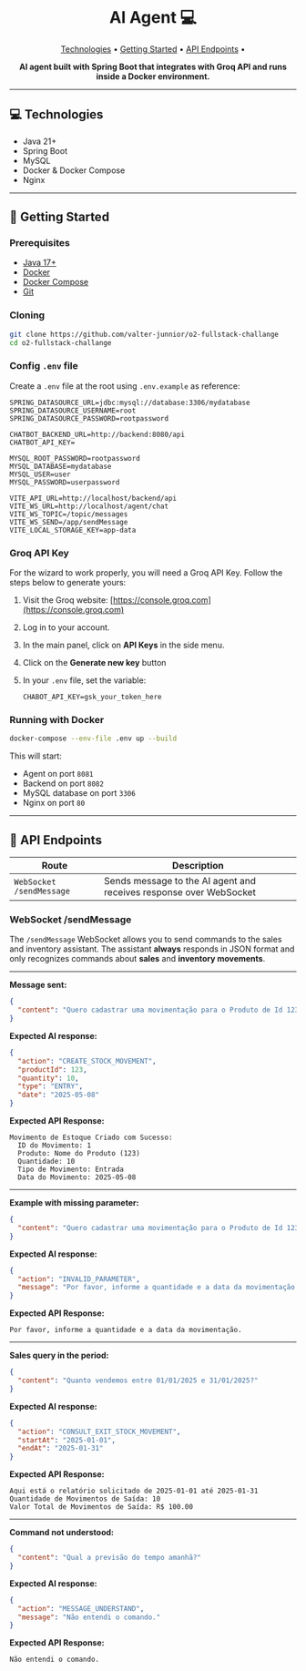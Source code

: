 # <h1 align="center" style="font-weight: bold;">AI Agent 💻</h1>

<p align="center">
 <a href="#technologies">Technologies</a> • 
 <a href="#getting-started">Getting Started</a> • 
 <a href="#api-endpoints">API Endpoints</a> •
</p>

<p align="center">
    <b>AI agent built with Spring Boot that integrates with Groq API and runs inside a Docker environment.</b>
</p>

---

## 💻 Technologies

- Java 21+
- Spring Boot
- MySQL
- Docker & Docker Compose
- Nginx

---

## 🚀 Getting Started

### Prerequisites

- [Java 17+](https://adoptium.net/)
- [Docker](https://www.docker.com/)
- [Docker Compose](https://docs.docker.com/compose/)
- [Git](https://git-scm.com/)

### Cloning

```bash
git clone https://github.com/valter-junnior/o2-fullstack-challange
cd o2-fullstack-challange
```

### Config `.env` file

Create a `.env` file at the root using `.env.example` as reference:

```env
SPRING_DATASOURCE_URL=jdbc:mysql://database:3306/mydatabase
SPRING_DATASOURCE_USERNAME=root
SPRING_DATASOURCE_PASSWORD=rootpassword

CHATBOT_BACKEND_URL=http://backend:8080/api
CHATBOT_API_KEY=

MYSQL_ROOT_PASSWORD=rootpassword
MYSQL_DATABASE=mydatabase
MYSQL_USER=user
MYSQL_PASSWORD=userpassword

VITE_API_URL=http://localhost/backend/api
VITE_WS_URL=http://localhost/agent/chat
VITE_WS_TOPIC=/topic/messages
VITE_WS_SEND=/app/sendMessage
VITE_LOCAL_STORAGE_KEY=app-data
```

### Groq API Key

For the wizard to work properly, you will need a Groq API Key.
Follow the steps below to generate yours:

1. Visit the Groq website: [https://console.groq.com](https://console.groq.com)
2. Log in to your account.
3. In the main panel, click on **API Keys** in the side menu.
4. Click on the **Generate new key** button
5. In your `.env` file, set the variable:

   ```dotenv
   CHABOT_API_KEY=gsk_your_token_here
   ```

### Running with Docker

```bash
docker-compose --env-file .env up --build
```

This will start:

- Agent on port `8081`
- Backend on port `8082`
- MySQL database on port `3306`
- Nginx on port `80`

---

## 📍 API Endpoints

| Route                    | Description                                                        |
| ------------------------ | ------------------------------------------------------------------ |
| `WebSocket /sendMessage` | Sends message to the AI agent and receives response over WebSocket |

### WebSocket /sendMessage

The `/sendMessage` WebSocket allows you to send commands to the sales and inventory assistant.
The assistant **always** responds in JSON format and only recognizes commands about **sales** and **inventory movements**.

---

**Message sent:**

```json
{
  "content": "Quero cadastrar uma movimentação para o Produto de Id 123, quantidade 10, dia 08/05/2025"
}
```

**Expected AI response:**

```json
{
  "action": "CREATE_STOCK_MOVEMENT",
  "productId": 123,
  "quantity": 10,
  "type": "ENTRY",
  "date": "2025-05-08"
}
```

**Expected API Response:**

```
Movimento de Estoque Criado com Sucesso:
  ID do Movimento: 1
  Produto: Nome do Produto (123)
  Quantidade: 10
  Tipo de Movimento: Entrada
  Data do Movimento: 2025-05-08
```

---

**Example with missing parameter:**

```json
{
  "content": "Quero cadastrar uma movimentação para o Produto de Id 123"
}
```

**Expected AI response:**

```json
{
  "action": "INVALID_PARAMETER",
  "message": "Por favor, informe a quantidade e a data da movimentação."
}
```

**Expected API Response:**

```
Por favor, informe a quantidade e a data da movimentação.
```

---

**Sales query in the period:**

```json
{
  "content": "Quanto vendemos entre 01/01/2025 e 31/01/2025?"
}
```

**Expected AI response:**

```json
{
  "action": "CONSULT_EXIT_STOCK_MOVEMENT",
  "startAt": "2025-01-01",
  "endAt": "2025-01-31"
}
```

**Expected API Response:**

```
Aqui está o relatório solicitado de 2025-01-01 até 2025-01-31
Quantidade de Movimentos de Saída: 10
Valor Total de Movimentos de Saída: R$ 100.00
```

---

**Command not understood:**

```json
{
  "content": "Qual a previsão do tempo amanhã?"
}
```

**Expected AI response:**

```json
{
  "action": "MESSAGE_UNDERSTAND",
  "message": "Não entendi o comando."
}
```

**Expected API Response:**

```
Não entendi o comando.
```